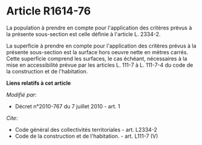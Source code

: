 # Article R1614-76

La population à prendre en compte pour l'application des critères prévus à la présente sous-section est celle définie à
l'article L. 2334-2. 

La superficie à prendre en compte pour l'application des critères prévus à la présente sous-section est la surface hors
oeuvre nette en mètres carrés. Cette superficie comprend les surfaces, le cas échéant, nécessaires à la mise en accessibilité
prévue par les articles L. 111-7 à L. 111-7-4 du code de la construction et de l'habitation.

**Liens relatifs à cet article**

_Modifié par_:

  - Décret n°2010-767 du 7 juillet 2010 - art. 1

_Cite_:

  - Code général des collectivités territoriales - art. L2334-2
  - Code de la construction et de l'habitation. - art. L111-7 (V)
